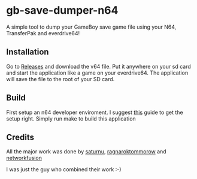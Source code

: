 # gb-save-dumper-n64
A simple tool to dump your GameBoy save game file using your N64, TransferPak and everdrive64!

## Installation 

Go to [Releases](https://github.com/ner01/gb-save-dumper-n64/releases/tag/latest) and download the v64 file. Put it anywhere on your sd card and start the application like a game on your everdrive64. The application will save the file to the root of your SD card.

## Build

First setup an n64 developer enviroment. I suggest [this](https://werkn.github.io/en/posts/n64-homebrew-setup/) guide to get the setup right. Simply run make to build this application

## Credits

All the major work was done by [saturnu](https://github.com/saturnu/libgbpak), [ragnaroktommorow](https://github.com/ragnaroktomorrow/gb64-x7) and [networkfusion](https://github.com/N64-tools/ED64/tree/develop-xio-new)

I was just the guy who combined their work :-)
